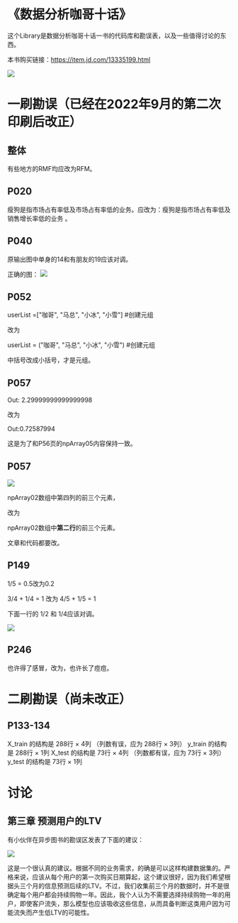 # 《数据分析咖哥十话》
这个Library是数据分析咖哥十话一书的代码库和勘误表，以及一些值得讨论的东西。


本书购买链接：https://item.jd.com/13335199.html

![](https://img-blog.csdnimg.cn/bce1b5ef95f342fdbd9808bc3eb563b5.png)

# 一刷勘误（已经在2022年9月的第二次印刷后改正）
## 整体
有些地方的RMF均应改为RFM。
## P020
 瘦狗是指市场占有率低及市场占有率低的业务。应改为：瘦狗是指市场占有率低及销售增长率低的业务 。

## P040
原输出图中单身的14和有朋友的19应该对调。

正确的图：
![](https://img-blog.csdnimg.cn/7d42afe3ce034ac387e6babc78caaeb8.png)

## P052
userList =["咖哥", "马总", "小冰", "小雪"] #创建元组

改为

userList = ("咖哥", "马总", "小冰", "小雪") #创建元组

中括号改成小括号，才是元组。

## P057
Out: 2.29999999999999998

改为

Out:0.72587994

这是为了和P56页的npArray05内容保持一致。
## P057
![](https://img-blog.csdnimg.cn/1d80e778092041bb8869bb4764142010.png)

npArray02数组中第四列的前三个元素，

改为

npArray02数组中**第二行**的前三个元素。

文章和代码都要改。
## P149
1/5 = 0.5改为0.2

3/4 + 1/4 = 1 改为 4/5 + 1/5 = 1

下面一行的 1/2 和 1/4应该对调。

![](https://img-blog.csdnimg.cn/7db8cb5efb1e4037bd6b29d4cf7cb3ba.png)

## P246

也许得了感冒，改为，也许长了痘痘。

# 二刷勘误（尚未改正）

## P133-134
X_train 的结构是 288行 × 4列 （列数有误，应为 288行 × 3列） y_train 的结构是 288行 × 1列 
X_test 的结构是 73行 × 4列 （列数都有误，应为 73行 × 3列） y_test 的结构是 73行 × 1列

# 讨论

## 第三章 预测用户的LTV

有小伙伴在异步图书的勘误区发表了下面的建议：

![](https://img-blog.csdnimg.cn/7e28cce8124d44249a19c51fb3ead75d.jpeg)

这是一个很认真的建议。根据不同的业务需求，的确是可以这样构建数据集的。严格来说，应该从每个用户的第一次购买日期算起，这个建议很好，因为我们希望根据头三个月的信息预测后续的LTV。不过，我们收集前三个月的数据时，并不是很确定每个用户都会持续购物一年。因此，我个人认为不需要选择持续购物一年的用户，即使客户流失，那么模型也应该吸收这些信息，从而具备判断这类用户因为可能流失而产生低LTV的可能性。
